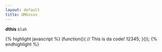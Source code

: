 ```yaml
---
layout: default
title: OMGssss
---
```


**dthis** `blah`

{% highlight javascript %}
(function(){
    // This is da code!
    12345;
}());
{% endhighlight %}